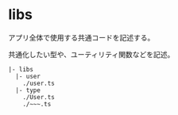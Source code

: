 # libs
アプリ全体で使用する共通コードを記述する。

共通化したい型や、ユーティリティ関数などを記述。

```
|- libs
  |- user
    ./user.ts
  |- type
    ./User.ts
    ./~~~.ts
```